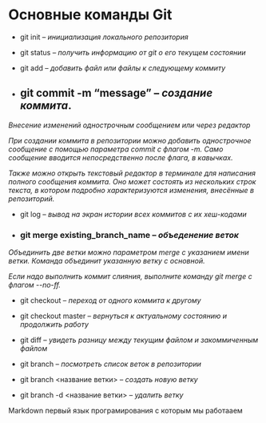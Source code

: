 # **Основные команды Git**

+ git init – *инициализация локального репозитория*

+ git status – *получить информацию от git о его текущем состоянии* 

+ git add – *добавить файл или файлы к следующему коммиту*

+ ## git commit -m “message” – *создание коммита*.

*Внесение изменений однострочным сообщением или через редактор*

*При создании коммита в репозитории можно добавить однострочное сообщение с помощью параметра commit с флагом -m. Само сообщение вводится непосредственно после флага, в кавычках.*

*Также можно открыть текстовый редактор в терминале для написания полного сообщения коммита. Оно может состоять из нескольких строк текста, в котором подробно характеризуются изменения, внесённые в репозиторий.*

+ git log – *вывод на экран истории всех коммитов с их хеш-кодами*

+ ### git merge existing_branch_name – *объеденение веток*

*Объединить две ветки можно параметром merge с указанием имени ветки. Команда объединит указанную ветку с основной.*

*Если надо выполнить коммит слияния, выполните команду git merge с флагом --no-ff.*

+  git checkout – *переход от одного коммита к другому*

+ git checkout master – *вернуться к актуальному состоянию и продолжить работу*

+ git diff – *увидеть разницу между текущим файлом и закоммиченным файлом*

+ git branch – *посмотреть список веток в репозитории*

+ git branch <название ветки> – *создать новую ветку*

+ git branch -d <название ветки> – *удалить ветку*

Markdown  первый язык програмирования с которым мы работааем

